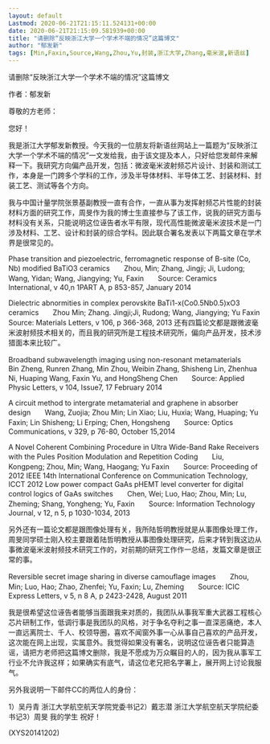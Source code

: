 ```yaml
---
layout: default
Lastmod: 2020-06-21T21:15:11.524131+00:00
date: 2020-06-21T21:15:09.581939+00:00
title: "请删除“反映浙江大学一个学术不端的情况”这篇博文"
author: "郁发新"
tags: [Min,Faxin,Source,Wang,Zhou,Yu,封装,浙江大学,Zhang,毫米波,新语丝]
---
```


请删除“反映浙江大学一个学术不端的情况”这篇博文

作者：郁发新

尊敬的方老师：

您好！

我是浙江大学郁发新教授。今天我的一位朋友将新语丝网站上一篇题为“反映浙江大学一个学术不端的情况”一文发给我，由于该文提及本人，只好给您发邮件来解释一下。我研究方向偏产品开发，包括：微波毫米波射频芯片设计、封装和测试工作，本身是一门跨多个学科的工作，涉及半导体材料、半导体工艺、封装材料、封装工艺、测试等各个方向。

我与中国计量学院张景基副教授一直有合作，一直从事为发挥射频芯片性能的封装材料方面的研究工作，周旻作为我的博士生直接参与了该工作，说我的研究方面与材料没有关系，只能说明这位诬告者水平有限，现代高性能微波毫米波技术是一门涉及材料、工艺、设计和封装的综合学科。因此联合署名发表以下两篇文章在学术界是很常见的。

Phase transition and piezoelectric, ferromagnetic response of B-site (Co, Nb) modified BaTiO3 ceramics　　Zhou, Min; Zhang, Jingji; Ji, Ludong; Wang, Yidan; Wang, Jiangying; Yu, Faxin　　Source: Ceramics International, v 40,n 1PART A, p 853-857, January 2014

Dielectric abnormities in complex perovskite BaTi1-x(Co0.5Nb0.5)xO3 ceramics　　Zhou Min; Zhang. Jingji;Ji, Rudong; Wang, Jiangying; Yu Faxin　　Source: Materials Letters, v 106, p 366-368, 2013      还有四篇论文都是跟微波毫米波射频技术相关的，而且我的研究所是工程技术研究所，偏向产品开发，技术涉猎面本来比较广。

Broadband subwavelength imaging using non-resonant metamaterials　　Bin Zheng, Runren Zhang, Min Zhou, Weibin Zhang, Shisheng Lin, Zhenhua Ni, Huaping Wang, Faxin Yu, and HongSheng Chen　　Source: Applied Physic Letters, v 104, Issue7, 17 February 2014

A circuit method to intergrate metamaterial and graphene in absorber design　　Wang, Zuojia; Zhou Min; Lin Xiao; Liu, Huxia; Wang, Huaping; Yu Faxin; Lin Shisheng; Li Erping; Chen, Hongsheng　　Source: Optics Communications, v 329, p 76-80, October 15,2014

A Novel Coherent Combining Procedure in Ultra Wide-Band Rake Receivers with the Pules Position Modulation and Repetition Coding　　Liu, Kongpeng; Zhou, Min;  Wang, Haogang; Yu Faxin　　Source: Proceeding of 2012 IEEE 14th International Conference on Communication Technology, ICCT 2012    Low power compact GaAs pHEMT level converter for digital control logics of GaAs switches　　Chen, Wei; Luo, Hao; Zhou, Min; Lu, Zheming; Shang, Yongheng; Yu, Faxin　　Source: Information Technology Journal, v 12, n 5, p 1030-1034, 2013

另外还有一篇论文都是跟图像处理有关，我所陆哲明教授就是从事图像处理工作，周旻同学硕士刚入校主要跟着陆哲明教授从事图像处理研究，后来才转到我这边从事微波毫米波射频技术研究工作的，对前期的研究工作作一总结，发篇文章是很正常的事。

Reversible secret image sharing in diverse camouflage images　　Zhou, Min; Luo, Hao; Zhao, Zhenfei; Yu, Faxin; Lu, Zheming　　Source: ICIC Express Letters, v 5, n 8 A, p 2423-2428, August 2011

我是很希望这位诬告者能够当面跟我来对质的，我团队从事我军重大武器工程核心芯片研制工作，低调行事是我团队的风格，对于争名夺利之事一直深恶痛绝，本人一直远离院士、千人、校领导圈，喜欢不闻窗外事一心从事自己喜欢的产品开发，这次能在网上出现，实属意外。我觉得如果没有署名，说明这位诬告者只能算造谣，请把方老师把这篇博文删除，我是不愿成为万众瞩目的人的，因为我从事军工行业不允许我这样；如果确实有底气，请这位老兄把名字署上，展开网上讨论我服气。

另外我说明一下邮件CC的两位人的身份：

1）吴丹青  浙江大学航空航天学院党委书记2）戴志潜  浙江大学航空航天学院纪委书记3）周旻 我的学生    祝好！

(XYS20141202)

